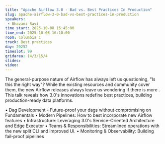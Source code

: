 ```yaml
---
title: "Apache Airflow 3.0 - Bad vs. Best Practices In Production"
slug: apache-airflow-3-0-bad-vs-best-practices-in-production
speakers:
 - Bhavani Ravi
time_start: 2025-10-08 15:45:00
time_end: 2025-10-08 16:10:00
room: Columbia C
track: Best practices
day: 20252
timeslot: 99
gridarea: 14/3/15/4
slides:
video:
---
```


The general-purpose nature of Airflow has always left us questioning, "Is this the right way"? While the existing resources and community cover them, the new Airflow releases always leave us wondering if there is more
.
This talk reveals how 3.0's innovations redefine best practices, building production-ready data platforms.

• Dag Development - Future-proof your dags without compromising on Fundamentals
• Modern Pipelines: How to best incorporate new Airflow features
• Infrastructure: Leveraging 3.0's Service-Oriented Architecture and Edge Executor
• Teams & Responsibilities: Streamlined operations with the new split CLI and improved UI.
• Monitoring & Observability: Building fail-proof pipelines